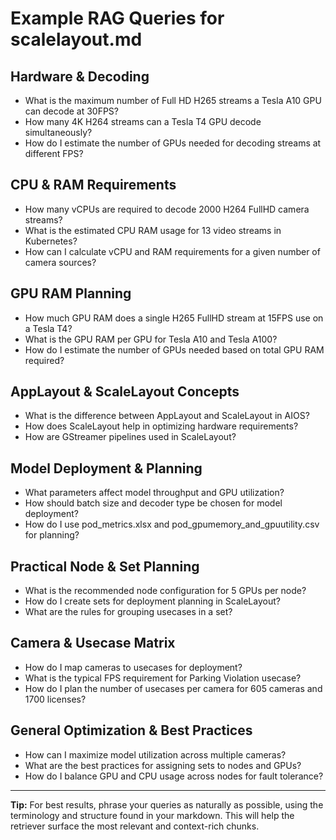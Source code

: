 # Example RAG Queries for scalelayout.md

## Hardware & Decoding
- What is the maximum number of Full HD H265 streams a Tesla A10 GPU can decode at 30FPS?
- How many 4K H264 streams can a Tesla T4 GPU decode simultaneously?
- How do I estimate the number of GPUs needed for decoding streams at different FPS?

## CPU & RAM Requirements
- How many vCPUs are required to decode 2000 H264 FullHD camera streams?
- What is the estimated CPU RAM usage for 13 video streams in Kubernetes?
- How can I calculate vCPU and RAM requirements for a given number of camera sources?

## GPU RAM Planning
- How much GPU RAM does a single H265 FullHD stream at 15FPS use on a Tesla T4?
- What is the GPU RAM per GPU for Tesla A10 and Tesla A100?
- How do I estimate the number of GPUs needed based on total GPU RAM required?

## AppLayout & ScaleLayout Concepts
- What is the difference between AppLayout and ScaleLayout in AIOS?
- How does ScaleLayout help in optimizing hardware requirements?
- How are GStreamer pipelines used in ScaleLayout?

## Model Deployment & Planning
- What parameters affect model throughput and GPU utilization?
- How should batch size and decoder type be chosen for model deployment?
- How do I use pod_metrics.xlsx and pod_gpumemory_and_gpuutility.csv for planning?

## Practical Node & Set Planning
- What is the recommended node configuration for 5 GPUs per node?
- How do I create sets for deployment planning in ScaleLayout?
- What are the rules for grouping usecases in a set?

## Camera & Usecase Matrix
- How do I map cameras to usecases for deployment?
- What is the typical FPS requirement for Parking Violation usecase?
- How do I plan the number of usecases per camera for 605 cameras and 1700 licenses?

## General Optimization & Best Practices
- How can I maximize model utilization across multiple cameras?
- What are the best practices for assigning sets to nodes and GPUs?
- How do I balance GPU and CPU usage across nodes for fault tolerance?

---

**Tip:**
For best results, phrase your queries as naturally as possible, using the terminology and structure found in your markdown. This will help the retriever surface the most relevant and context-rich chunks.
